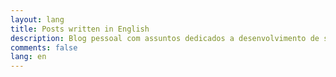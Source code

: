 ```yaml
---
layout: lang
title: Posts written in English
description: Blog pessoal com assuntos dedicados a desenvolvimento de software nas linguagens de programação C Sharp, Delphi, ASP .NET, PHP e Javascript.
comments: false
lang: en
---
```

